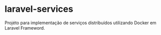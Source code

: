 # laravel-services
Projéto para implementação de serviços distribuídos utilizando Docker em Laravel Frameword.
